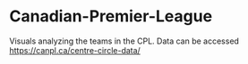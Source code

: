 # Canadian-Premier-League
Visuals analyzing the teams in the CPL.
Data can be accessed https://canpl.ca/centre-circle-data/

